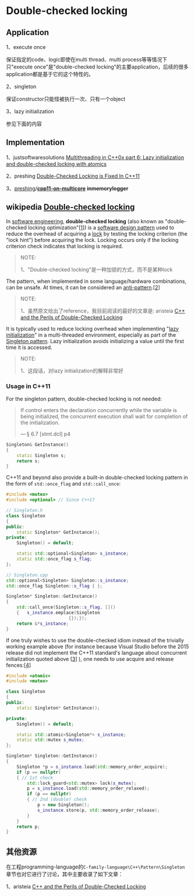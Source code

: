 # Double-checked locking



## Application

1、execute once

保证指定的code、logic即使在multi thread、multi process等等情况下只"execute once"是"double-checked locking"的主要application，后续的很多application都是基于它的这个特性的。

2、singleton

保证constructor只能怪被执行一次、只有一个object

3、lazy initialization

参见下面的内容

## Implementation

1、justsoftwaresolutions [Multithreading in C++0x part 6: Lazy initialization and double-checked locking with atomics](https://www.justsoftwaresolutions.co.uk/threading/multithreading-in-c++0x-part-6-double-checked-locking.html)

2、preshing [Double-Checked Locking is Fixed In C++11](https://preshing.com/20130930/double-checked-locking-is-fixed-in-cpp11/)

3、[preshing](https://github.com/preshing)/**[cpp11-on-multicore](https://github.com/preshing/cpp11-on-multicore)** **inmemorylogger**

## wikipedia [Double-checked locking](https://en.wikipedia.org/wiki/Double-checked_locking)

In [software engineering](https://en.wikipedia.org/wiki/Software_engineering), **double-checked locking** (also known as "double-checked locking optimization"[[1\]](https://en.wikipedia.org/wiki/Double-checked_locking#cite_note-1)) is a [software design pattern](https://en.wikipedia.org/wiki/Software_design_pattern) used to reduce the overhead of acquiring a [lock](https://en.wikipedia.org/wiki/Lock_(computer_science)) by testing the locking criterion (the "lock hint") before acquiring the lock. Locking occurs only if the locking criterion check indicates that locking is required.

> NOTE: 
>
> 1、"Double-checked locking"是一种加锁的方式，而不是某种lock

The pattern, when implemented in some language/hardware combinations, can be unsafe. At times, it can be considered an [anti-pattern](https://en.wikipedia.org/wiki/Anti-pattern).[[2\]](https://en.wikipedia.org/wiki/Double-checked_locking#cite_note-bdec-2)

> NOTE: 
>
> 1、虽然原文给出了reference，我目前阅读的最好的文章是:  aristeia [C++ and the Perils of Double-Checked Locking](https://www.aristeia.com/Papers/DDJ_Jul_Aug_2004_revised.pdf) 

It is typically used to reduce locking overhead when implementing "[lazy initialization](https://en.wikipedia.org/wiki/Lazy_initialization)" in a multi-threaded environment, especially as part of the [Singleton pattern](https://en.wikipedia.org/wiki/Singleton_pattern). Lazy initialization avoids initializing a value until the first time it is accessed.

> NOTE: 
>
> 1、这段话，对lazy initialization的解释非常好

### Usage in C++11

For the singleton pattern, double-checked locking is not needed:

> If control enters the declaration concurrently while the variable is being initialized, the concurrent execution shall wait for completion of the initialization.
>
> — § 6.7 [stmt.dcl] p4

```C++
Singleton& GetInstance()
{
	static Singleton s;
	return s;
}

```

C++11 and beyond also provide a built-in double-checked locking pattern in the form of `std::once_flag` and `std::call_once`:

```c++
#include <mutex>
#include <optional> // Since C++17

// Singleton.h
class Singleton
{
public:
	static Singleton* GetInstance();
private:
	Singleton() = default;

	static std::optional<Singleton> s_instance;
	static std::once_flag s_flag;
};

// Singleton.cpp
std::optional<Singleton> Singleton::s_instance;
std::once_flag Singleton::s_flag { };

Singleton* Singleton::GetInstance()
{
	std::call_once(Singleton::s_flag, []()
	{	s_instance.emplace(Singleton
						{});});
	return &*s_instance;
}

```

If one truly wishes to use the double-checked idiom instead of the trivially working example above (for instance because Visual Studio before the 2015 release did not implement the C++11 standard's language about concurrent initialization quoted above [[3\]](https://en.wikipedia.org/wiki/Double-checked_locking#cite_note-3) ), one needs to use acquire and release fences:[[4\]](https://en.wikipedia.org/wiki/Double-checked_locking#cite_note-4)

```c++
#include <atomic>
#include <mutex>

class Singleton
{
public:
	static Singleton* GetInstance();

private:
	Singleton() = default;

	static std::atomic<Singleton*> s_instance;
	static std::mutex s_mutex;
};

Singleton* Singleton::GetInstance()
{
	Singleton *p = s_instance.load(std::memory_order_acquire);
	if (p == nullptr)
	{ // 1st check
		std::lock_guard<std::mutex> lock(s_mutex);
		p = s_instance.load(std::memory_order_relaxed);
		if (p == nullptr)
		{ // 2nd (double) check
			p = new Singleton();
			s_instance.store(p, std::memory_order_release);
		}
	}
	return p;
}

```



## 其他资源

在工程programming-language的`C-family-language\C++\Pattern\Singleton`章节也对它进行了讨论，其中主要收录了如下文章：

1、aristeia [C++ and the Perils of Double-Checked Locking](https://www.aristeia.com/Papers/DDJ_Jul_Aug_2004_revised.pdf)



